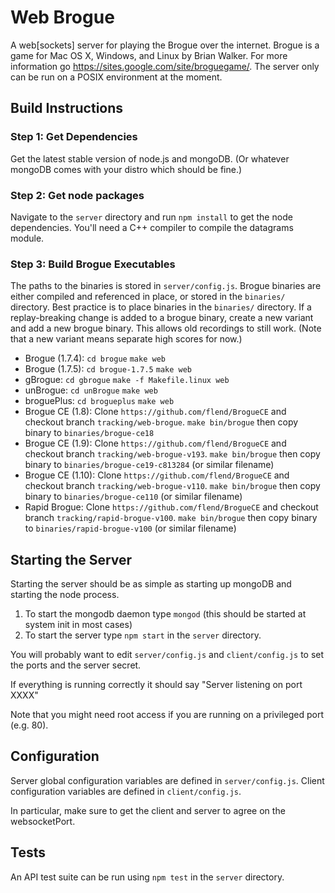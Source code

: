 Web Brogue
==========

A web[sockets] server for playing the Brogue over the internet.  Brogue is a game for Mac OS X, Windows, and Linux by Brian Walker.  For more information go https://sites.google.com/site/broguegame/.  The server only can be run on a POSIX environment at the moment.

Build Instructions
-----------------------

### Step 1: Get Dependencies ###
Get the latest stable version of node.js and mongoDB. (Or whatever mongoDB comes with your distro which should be fine.)

### Step 2: Get node packages
Navigate to the `server` directory and run `npm install` to get the node dependencies. You'll need a C++ compiler to compile the datagrams module.

### Step 3: Build Brogue Executables ##
The paths to the binaries is stored in `server/config.js`.
Brogue binaries are either compiled and referenced in place, or stored in the `binaries/` directory. Best practice is to place binaries in the `binaries/` directory. If a replay-breaking change is added to a brogue binary, create a new variant and add a new brogue binary. This allows old recordings to still work. (Note that a new variant means separate high scores for now.)

* Brogue (1.7.4): `cd brogue` `make web`
* Brogue (1.7.5): `cd brogue-1.7.5` `make web`
* gBrogue: `cd gbrogue` `make -f Makefile.linux web`
* unBrogue: `cd unBrogue` `make web`
* broguePlus: `cd brogueplus` `make web`
* Brogue CE (1.8): Clone `https://github.com/flend/BrogueCE` and checkout branch `tracking/web-brogue`. `make bin/brogue` then copy binary to `binaries/brogue-ce18`
* Brogue CE (1.9): Clone `https://github.com/flend/BrogueCE` and checkout branch `tracking/web-brogue-v193`. `make bin/brogue` then copy binary to `binaries/brogue-ce19-c813284` (or similar filename)
* Brogue CE (1.10): Clone `https://github.com/flend/BrogueCE` and checkout branch `tracking/web-brogue-v110`. `make bin/brogue` then copy binary to `binaries/brogue-ce110` (or similar filename)
* Rapid Brogue: Clone `https://github.com/flend/BrogueCE` and checkout branch `tracking/rapid-brogue-v100`. `make bin/brogue` then copy binary to `binaries/rapid-brogue-v100` (or similar filename)

Starting the Server
----------------------------

Starting the server should be as simple as starting up mongoDB and starting the node process.

1. To start the mongodb daemon type `mongod` (this should be started at system init in most cases)
2. To start the server type `npm start` in the `server` directory.

You will probably want to edit `server/config.js` and `client/config.js` to set the ports and the server secret.

If everything is running correctly it should say "Server listening on port XXXX"

Note that you might need root access if you are running on a privileged port (e.g. 80).

Configuration
--------------------------------
Server global configuration variables are defined in `server/config.js`.
Client configuration variables are defined in `client/config.js`.

In particular, make sure to get the client and server to agree on the websocketPort.

Tests
----------------------------
An API test suite can be run using `npm test` in the `server` directory.